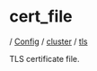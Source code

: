 # cert_file

/ [Config](../../../README.md) / [cluster](../../README.md) / [tls](../README.md) 

TLS certificate file.

